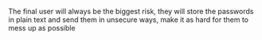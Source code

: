 The final user will always be the biggest risk, they will store the passwords in plain text and send them in unsecure ways, make it as hard for them to mess up as possible

